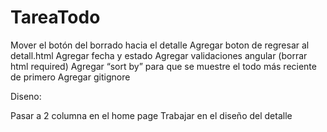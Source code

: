 # TareaTodo


Mover el botón del borrado hacia el detalle
Agregar boton de regresar al detall.html
Agregar fecha y estado 
Agregar validaciones angular (borrar html required)
Agregar “sort by” para que se muestre el todo más reciente de primero
Agregar gitignore



Diseno:

Pasar a 2 columna en el home page
Trabajar en el diseño del detalle

